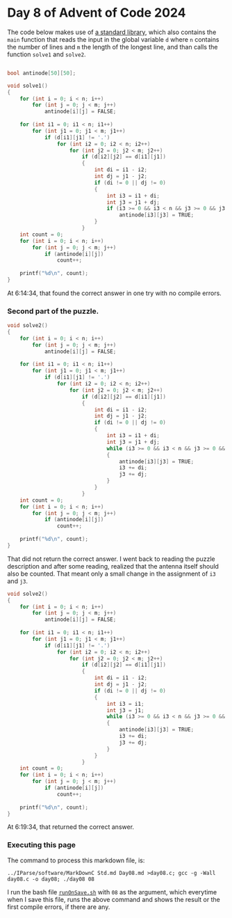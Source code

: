 # Day 8 of Advent of Code 2024

The code below makes use of [a standard library](Std.md), which
also contains the `main` function that reads the input in the global variable `d`
where `n` contains the number of lines and `m` the length of the longest line,
and than calls the function `solve1` and `solve2`.

```c

bool antinode[50][50];

void solve1()
{
    for (int i = 0; i < n; i++)
        for (int j = 0; j < m; j++)
            antinode[i][j] = FALSE;
            
    for (int i1 = 0; i1 < n; i1++)
        for (int j1 = 0; j1 < m; j1++)
            if (d[i1][j1] != '.')
                for (int i2 = 0; i2 < n; i2++)
                    for (int j2 = 0; j2 < m; j2++)
                        if (d[i2][j2] == d[i1][j1])
                        {
                            int di = i1 - i2;
                            int dj = j1 - j2;
                            if (di != 0 || dj != 0)
                            {
                                int i3 = i1 + di;
                                int j3 = j1 + dj;
                                if (i3 >= 0 && i3 < n && j3 >= 0 && j3 < m)
                                    antinode[i3][j3] = TRUE;
                            }
                        }
    int count = 0;
    for (int i = 0; i < n; i++)
        for (int j = 0; j < m; j++)
            if (antinode[i][j])
                count++;
                
    printf("%d\n", count);
}
```

At 6:14:34, that found the correct answer in one try
with no compile errors.

### Second part of the puzzle.

```c
void solve2()
{
    for (int i = 0; i < n; i++)
        for (int j = 0; j < m; j++)
            antinode[i][j] = FALSE;
            
    for (int i1 = 0; i1 < n; i1++)
        for (int j1 = 0; j1 < m; j1++)
            if (d[i1][j1] != '.')
                for (int i2 = 0; i2 < n; i2++)
                    for (int j2 = 0; j2 < m; j2++)
                        if (d[i2][j2] == d[i1][j1])
                        {
                            int di = i1 - i2;
                            int dj = j1 - j2;
                            if (di != 0 || dj != 0)
                            {
                                int i3 = i1 + di;
                                int j3 = j1 + dj;
                                while (i3 >= 0 && i3 < n && j3 >= 0 && j3 < m)
                                {
                                    antinode[i3][j3] = TRUE;
                                    i3 += di;
                                    j3 += dj;
                                }
                            }
                        }
    int count = 0;
    for (int i = 0; i < n; i++)
        for (int j = 0; j < m; j++)
            if (antinode[i][j])
                count++;
                
    printf("%d\n", count);
}

```

That did not return the correct answer. I went back to reading
the puzzle description and after some reading, realized that the
antenna itself should also be counted. That meant only a small
change in the assignment of `i3` and `j3`.

```c
void solve2()
{
    for (int i = 0; i < n; i++)
        for (int j = 0; j < m; j++)
            antinode[i][j] = FALSE;
            
    for (int i1 = 0; i1 < n; i1++)
        for (int j1 = 0; j1 < m; j1++)
            if (d[i1][j1] != '.')
                for (int i2 = 0; i2 < n; i2++)
                    for (int j2 = 0; j2 < m; j2++)
                        if (d[i2][j2] == d[i1][j1])
                        {
                            int di = i1 - i2;
                            int dj = j1 - j2;
                            if (di != 0 || dj != 0)
                            {
                                int i3 = i1;
                                int j3 = j1;
                                while (i3 >= 0 && i3 < n && j3 >= 0 && j3 < m)
                                {
                                    antinode[i3][j3] = TRUE;
                                    i3 += di;
                                    j3 += dj;
                                }
                            }
                        }
    int count = 0;
    for (int i = 0; i < n; i++)
        for (int j = 0; j < m; j++)
            if (antinode[i][j])
                count++;
                
    printf("%d\n", count);
}

```

At 6:19:34, that returned the correct answer.

### Executing this page

The command to process this markdown file, is:
```
../IParse/software/MarkDownC Std.md Day08.md >day08.c; gcc -g -Wall day08.c -o day08; ./day08 08
```
I run the bash file [`runOnSave.sh`](runOnSave.sh) with `08` as the argument,
which everytime when I save this file, runs the above command and shows the
result or the first compile errors, if there are any.


